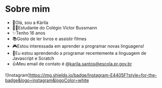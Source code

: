# Sobre mim

- 🌸Olá, sou a Kárila
- 👨‍🎓Estudante do Colégio Victor Bussmann
- ✨Tenho 16 anos
- 📚Gosto de ler livros e assistir filmes
- 🎮Estou interessada em aprender a programar novas linguagens!
- 🌱Eu estou aprendendo a programar recentemente a linguagem de Javascript e Scratch
- :+1:Meu email de contato é @karila.santos@escola.pr.gov.br

 ![Instagram]https://img.shields.io/badge/Instagram-E4405F?style=for-the-badge&logo=instagram&logoColor=white 
